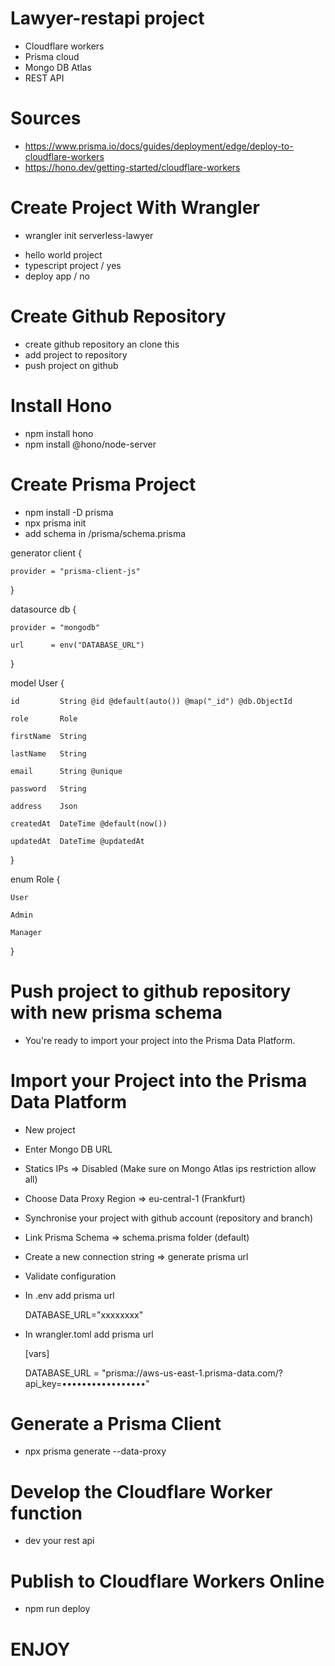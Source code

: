 # Lawyer-restapi project 

  * Cloudflare workers
  * Prisma cloud
  * Mongo DB Atlas 
  * REST API
  
# Sources

  * https://www.prisma.io/docs/guides/deployment/edge/deploy-to-cloudflare-workers
  * https://hono.dev/getting-started/cloudflare-workers
  
# Create Project With Wrangler

  * wrangler init serverless-lawyer
  
  - hello world project
  - typescript project / yes
  - deploy app / no 
  
# Create Github Repository
  
  * create github repository an clone this
  * add project to repository
  * push project on github
 
# Install Hono

  * npm install hono
  * npm install @hono/node-server

# Create Prisma Project

  * npm install -D prisma
  * npx prisma init
  * add schema in /prisma/schema.prisma
  
  
  generator client {
  
    provider = "prisma-client-js"
    
  }
  

  datasource db {
  
    provider = "mongodb"
  
    url      = env("DATABASE_URL")
  
  }

  model User {
  
    id         String @id @default(auto()) @map("_id") @db.ObjectId
  
    role       Role
  
    firstName  String
  
    lastName   String
  
    email      String @unique
  
    password   String
  
    address    Json
  
    createdAt  DateTime @default(now())
  
    updatedAt  DateTime @updatedAt
  
  }

  enum Role {
  
    User
  
    Admin
  
    Manager
  
  }
  
# Push project to github repository with new prisma schema

  * You're ready to import your project into the Prisma Data Platform.
  
# Import your Project into the Prisma Data Platform

  * New project
  * Enter Mongo DB URL
  * Statics IPs => Disabled (Make sure on Mongo Atlas ips restriction allow all)
  * Choose Data Proxy Region => eu-central-1 (Frankfurt)
  
  * Synchronise your project with github account (repository and branch)
  * Link Prisma Schema => schema.prisma folder (default)
  * Create a new connection string => generate prisma url
  * Validate configuration
  
  * In .env add prisma url
      
      DATABASE_URL="xxxxxxxx"
    
  * In wrangler.toml add prisma url
      
      [vars]
      
      DATABASE_URL = "prisma://aws-us-east-1.prisma-data.com/?api_key=•••••••••••••••••"
      
# Generate a Prisma Client

  * npx prisma generate --data-proxy
  
# Develop the Cloudflare Worker function

 * dev your rest api

# Publish to Cloudflare Workers Online

  * npm run deploy
  
# ENJOY
